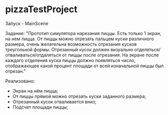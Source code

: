 # pizzaTestProject
Запуск - MainScene

Задание:
"Прототип симулятора нарезания пиццы. Есть только 1 экран, на нем пицца. От пиццы можно отрезать пальцем куски различного размера, очень желательна возможность отрезания кусков треугольной формы. Отрезанный кусок должен визуально отделяться/отваливаться/отдаляться от пиццы после отрезания. На экране после каждого отделения куска пиццы должно появляться число, отображающее какой процент площади от всей изначальной пиццы был отрезан." 

Реализовано: 
+ Экран на нём пицца;
+ От пиццы прямой можно отрезать куски заданного размера;
+ Отрезанный кусок отваливается вниз;
+ Подсчет площади пиццы;